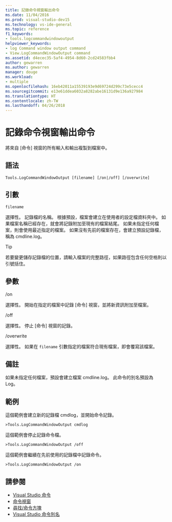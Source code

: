 ```yaml
---
title: 記錄命令視窗輸出命令
ms.date: 11/04/2016
ms.prod: visual-studio-dev15
ms.technology: vs-ide-general
ms.topic: reference
f1_keywords:
- tools.logcommandwindowoutput
helpviewer_keywords:
- log Command window output command
- View.LogCommandWindowOutput command
ms.assetid: d4ecec35-5af4-4954-8d60-2cd24583fbb4
author: gewarren
ms.author: gewarren
manager: douge
ms.workload:
- multiple
ms.openlocfilehash: 16eb42011a15539193e9d69724d299c73e5cecc4
ms.sourcegitcommit: e13e61ddea6032a8282abe16131d9e136a927984
ms.translationtype: HT
ms.contentlocale: zh-TW
ms.lasthandoff: 04/26/2018
---
```

# <a name="log-command-window-output-command"></a>記錄命令視窗輸出命令
將來自 [命令] 視窗的所有輸入和輸出複製到檔案中。

## <a name="syntax"></a>語法

```
Tools.LogCommandWindowOutput [filename] [/on|/off] [/overwrite]
```

## <a name="arguments"></a>引數
 `filename`

 選擇性。 記錄檔的名稱。 根據預設，檔案會建立在使用者的設定檔資料夾中。 如果檔案名稱已經存在，就會將記錄附加至現有的檔案結尾。 如果未指定任何檔案，則會使用最近指定的檔案。 如果沒有先前的檔案存在，會建立預設記錄檔，稱為 cmdline.log。

> [!TIP]
> 若要變更儲存記錄檔的位置，請輸入檔案的完整路徑，如果路徑包含任何空格則以引號括住。


## <a name="switches"></a>參數
 /on

 選擇性。 開始在指定的檔案中記錄 [命令] 視窗，並將新資訊附加至檔案。

 /off

 選擇性。 停止 [命令] 視窗的記錄。

 /overwrite

 選擇性。 如果在 `filename` 引數指定的檔案符合現有檔案，即會覆寫該檔案。

## <a name="remarks"></a>備註
 如果未指定任何檔案，預設會建立檔案 cmdline.log。 此命令的別名預設為 Log。

## <a name="examples"></a>範例
 這個範例會建立新的記錄檔 cmdlog，並開始命令記錄。

```
>Tools.LogCommandWindowOutput cmdlog
```

 這個範例會停止記錄命令檔。

```
>Tools.LogCommandWindowOutput /off
```

 這個範例會繼續在先前使用的記錄檔中記錄命令。

```
>Tools.LogCommandWindowOutput /on
```

## <a name="see-also"></a>請參閱

- [Visual Studio 命令](../../ide/reference/visual-studio-commands.md)
- [命令視窗](../../ide/reference/command-window.md)
- [尋找/命令方塊](../../ide/find-command-box.md)
- [Visual Studio 命令別名](../../ide/reference/visual-studio-command-aliases.md)